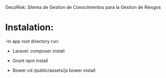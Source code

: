 GecoRisk:
Sitema de Gestion de Conocimientos para la Gestion de Riesgos


Instalation:
============
-In app root directory run:

- Laravel:
composer install

- Grunt
npm install

- Bower
cd /public/assets/js
bower install

